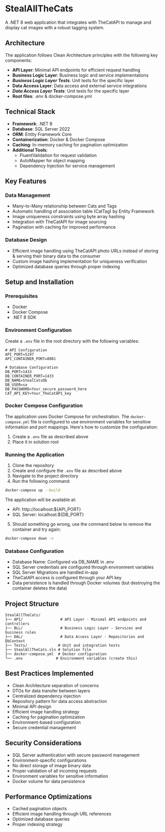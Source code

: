 # StealAllTheCats

A .NET 8 web application that integrates with TheCatAPI to manage and display cat images with a robust tagging system.

## Architecture

The application follows Clean Architecture principles with the following key components:

- **API Layer**: Minimal API endpoints for efficient request handling  
- **Business Logic Layer**: Business logic and service implementations  
 - ***Business Logic Layer Tests***: Unit tests for the specific layer  
- **Data Access Layer**: Data access and external service integrations  
 - ***Data Access Layer Tests***: Unit tests for the specific layer  
- **Root files**: .env & docker-compose.yml

## Technical Stack

- **Framework**: .NET 8
- **Database**: SQL Server 2022
- **ORM**: Entity Framework Core
- **Containerization**: Docker & Docker Compose
- **Caching**: In-memory caching for pagination optimization
- **Additional Tools**:
  - FluentValidation for request validation
  - AutoMapper for object mapping
  - Dependency Injection for service management

## Key Features

### Data Management
- Many-to-Many relationship between Cats and Tags
- Automatic handling of association table (CatTag) by Entity Framework
- Image uniqueness constraints using byte array hashing
- Integration with TheCatAPI for image sourcing
- Pagination with caching for improved performance

### Database Design
- Efficient image handling using TheCatAPI photo URLs instead of storing & serving their binary data to the consumer
- Custom image hashing implementation for uniqueness verification
- Optimized database queries through proper indexing

## Setup and Installation

### Prerequisites
- Docker
- Docker Compose
- .NET 8 SDK

### Environment Configuration

Create a `.env` file in the root directory with the following variables:

```env
# API Configuration
API_PORT=5197
API_CONTAINER_PORT=8081

# Database Configuration
DB_PORT=1433
DB_CONTAINER_PORT=1433
DB_NAME=StealCatsDb
DB_USER=sa
DB_PASSWORD=Your_secure_password_here
CAT_API_KEY=Your_TheCatAPI_key
```

### Docker Compose Configuration

The application uses Docker Compose for orchestration. The `docker-compose.yml` file is configured to use environment variables for sensitive information and port mappings. Here's how to customize the configuration:

1. Create a `.env` file as described above
2. Place it in solution root


### Running the Application

1. Clone the repository
2. Create and configure the `.env` file as described above
3. Navigate to the project directory
4. Run the following command:
```bash
docker-compose up --build
```

The application will be available at:
- API: http://localhost:${API_PORT}
- SQL Server: localhost:${DB_PORT}

5. Should something go wrong, use the command below to remove the container and try again:
```bash
docker-compose down -v
```

### Database Configuration
- Database Name: Configured via DB_NAME in .env
- SQL Server credentials are configured through environment variables
- SQL Server Migrations are handled in-app
- TheCatAPI access is configured through your API key
- Data persistence is handled through Docker volumes (but destroying the container deletes the data)


## Project Structure

```
StealAllTheCats/
├── API/                 # API Layer - Minimal API endpoints and controllers
├── BLL/                 # Business Logic Layer - Services and business rules
├── DAL/                 # Data Access Layer - Repositories and DbContext
├── Tests/              # Unit and integration tests
├── StealAllTheCats.sln # Solution file
├── docker-compose.yml  # Docker configuration
└── .env               # Environment variables (create this)
```

## Best Practices Implemented

- Clean Architecture separation of concerns
- DTOs for data transfer between layers
- Centralized dependency injection
- Repository pattern for data access abstraction
- Minimal API design
- Efficient image handling strategy
- Caching for pagination optimization
- Environment-based configuration
- Secure credential management

## Security Considerations

- SQL Server authentication with secure password management
- Environment-specific configurations
- No direct storage of image binary data
- Proper validation of all incoming requests
- Environment variables for sensitive information
- Docker volume for data persistence

## Performance Optimizations

- Cached pagination objects
- Efficient image handling through URL references
- Optimized database queries
- Proper indexing strategy
